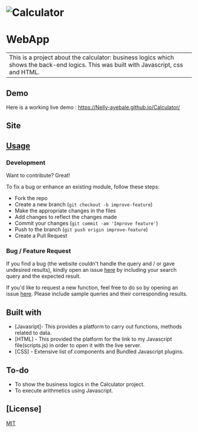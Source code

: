 # ![Calculator](https://Nelly-ayebale.github.io/Calculator/)
# WebApp
<table>
<tr>
<td>
  This is a project about the calculator: business logics which shows the back-end logics. This was built with Javascript, css and HTML.
</td>
</tr>
</table>


## Demo
Here is a working live demo :  https://Nelly-ayebale.github.io/Calculator/


## Site

## [Usage](https://Nelly-ayebale.github.io/Calculator/) 

### Development
Want to contribute? Great!

To fix a bug or enhance an existing module, follow these steps:

- Fork the repo
- Create a new branch (`git checkout -b improve-feature`)
- Make the appropriate changes in the files
- Add changes to reflect the changes made
- Commit your changes (`git commit -am 'Improve feature'`)
- Push to the branch (`git push origin improve-feature`)
- Create a Pull Request 

### Bug / Feature Request

If you find a bug (the website couldn't handle the query and / or gave undesired results), kindly open an issue [here](https://github.com/Nelly-ayebale/Calculator/issues/new) by including your search query and the expected result.

If you'd like to request a new function, feel free to do so by opening an issue [here](https://github.com/Nelly-ayebale/Calculator/issues/new). Please include sample queries and their corresponding results.


## Built with 

- [Javasript]- This provides a platform to carry out functions, methods related to data.
- [HTML] - This provided the platform for the link to my Javascript file(scripts.js) in order to open it with the live server.
- [CSS] - Extensive list of components and  Bundled Javascript plugins.


## To-do
- To show the business logics in the Calculator project.
- To execute arithmetics using Javascript.


## [License]

[MIT](LICENSE)

